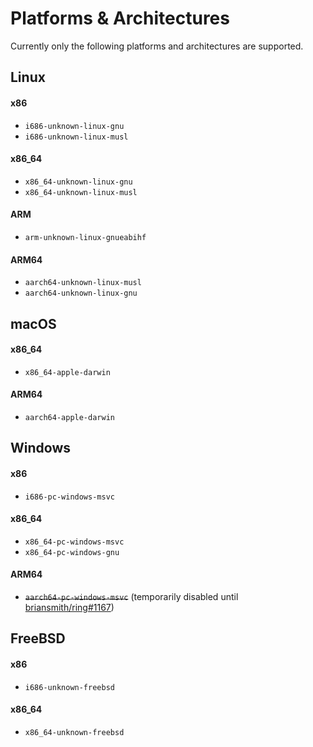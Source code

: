 # Platforms & Architectures

Currently only the following platforms and architectures are supported.

## Linux

#### x86
  - `i686-unknown-linux-gnu` 
  - `i686-unknown-linux-musl`

#### x86_64
  - `x86_64-unknown-linux-gnu`
  - `x86_64-unknown-linux-musl`

#### ARM
  - `arm-unknown-linux-gnueabihf`

#### ARM64
  - `aarch64-unknown-linux-musl`
  - `aarch64-unknown-linux-gnu`

## macOS

#### x86_64
  - `x86_64-apple-darwin`

#### ARM64
  - `aarch64-apple-darwin`

## Windows

#### x86
  - `i686-pc-windows-msvc`

#### x86_64
  - `x86_64-pc-windows-msvc`
  - `x86_64-pc-windows-gnu`

#### ARM64
  - ~~`aarch64-pc-windows-msvc`~~ (temporarily disabled until [briansmith/ring#1167](https://github.com/briansmith/ring/issues/1167))

## FreeBSD

#### x86
  - `i686-unknown-freebsd`

#### x86_64
  - `x86_64-unknown-freebsd`
